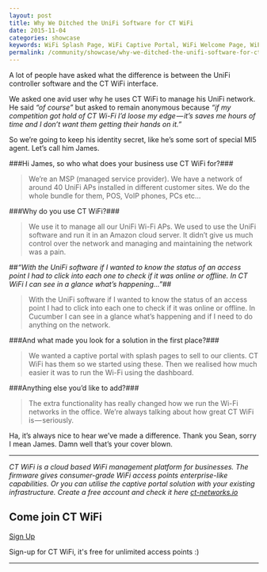 ```yaml
---
layout: post
title: Why We Ditched the UniFi Software for CT WiFi
date: 2015-11-04
categories: showcase
keywords: WiFi Splash Page, WiFi Captive Portal, WiFi Welcome Page, WiFi Splash page html5, WiFi splash page example, wifi splash page template
permalink: /community/showcase/why-we-ditched-the-unifi-software-for-ct-wifi
---
```


A lot of people have asked what the difference is between the UniFi controller software and the CT WiFi interface.

We asked one avid user why he uses CT WiFi to manage his UniFi network. He said *“of course”* but asked to remain anonymous because *“if my competition got hold of CT Wi-Fi I’d loose my edge — it’s saves me hours of time and I don’t want them getting their hands on it.”*

So we’re going to keep his identity secret, like he’s some sort of special MI5 agent. Let’s call him James.

###Hi James, so who what does your business use CT WiFi for?###
>We’re an MSP (managed service provider). We have a network of around 40 UniFi APs installed in different customer sites. We do the whole bundle for them, POS, VoIP phones, PCs etc...

###Why do you use CT WiFi?###
> We use it to manage all our UniFi Wi-Fi APs. We used to use the UniFi software and run it in an Amazon cloud server. It didn’t give us much control over the network and managing and maintaining the network was a pain.

##_“With the UniFi software if I wanted to know the status of an access point I had to click into each one to check if it was online or offline. In CT WiFi I can see in a glance what’s happening…”_##

>With the UniFi software if I wanted to know the status of an access point I had to click into each one to check if it was online or offline. In Cucumber I can see in a glance what’s happening and if I need to do anything on the network.

###And what made you look for a solution in the first place?###
>We wanted a captive portal with splash pages to sell to our clients. CT WiFi has them so we started using these. Then we realised how much easier it was to run the Wi-Fi using the dashboard.

###Anything else you’d like to add?###
>The extra functionality has really changed how we run the Wi-Fi networks in the office. We’re always talking about how great CT WiFi is — seriously.

Ha, it’s always nice to hear we’ve made a difference. Thank you Sean, sorry I mean James. Damn well that’s your cover blown.

<hr>

*CT WiFi is a cloud based WiFi management platform for businesses. The firmware gives consumer-grade WiFi access points enterprise-like capabilities. Or you can utilise the captive portal solution with your existing infrastructure. Create a free account and check it here <a href="https://ct-networks.io">ct-networks.io</a>*


<div class="mdl-typography--text-center">

<h2>Come join CT WiFi</h2>

<a href="/sign-up" class="button success dst">Sign Up</a><br>

<p>Sign-up for CT WiFi, it's free for unlimited access points :)</p>

<hr>

</div>
